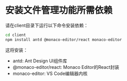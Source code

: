 # 安装文件管理功能所需依赖

请在client目录下运行以下命令安装依赖：

```bash
cd client
npm install antd @monaco-editor/react monaco-editor
```

这将安装：
- antd: Ant Design UI组件库
- @monaco-editor/react: Monaco Editor的React封装
- monaco-editor: VS Code编辑器内核